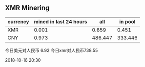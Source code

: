 ## XMR Minering

|currency|mined in last 24 hours|all|in pool|
|---|---|---|---|
|XMR|0.001|0.659|0.451|
|CNY|0.973|486.447|333.446|

今日美元对人民币 6.92	今日xmr对人民币738.55


2018-10-16 20:30